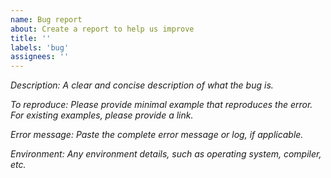 ```yaml
---
name: Bug report
about: Create a report to help us improve
title: ''
labels: 'bug'
assignees: ''
---
```


*Description: A clear and concise description of what the bug is.*

*To reproduce: Please provide minimal example that reproduces the error. For existing
examples, please provide a link.*

*Error message: Paste the complete error message or log, if applicable.*

*Environment: Any environment details, such as operating system, compiler, etc.*
